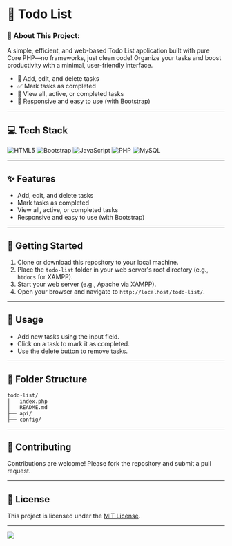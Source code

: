 # 📝 Todo List

### 💫 About This Project:
A simple, efficient, and web-based Todo List application built with pure Core PHP—no frameworks, just clean code! Organize your tasks and boost productivity with a minimal, user-friendly interface.

- 🚀 Add, edit, and delete tasks
- ✅ Mark tasks as completed
- 👀 View all, active, or completed tasks
- 📱 Responsive and easy to use (with Bootstrap)

---

## 💻 Tech Stack
![HTML5](https://img.shields.io/badge/html5-%23E34F26.svg?style=for-the-badge&logo=html5&logoColor=white) ![Bootstrap](https://img.shields.io/badge/bootstrap-%23563D7C.svg?style=for-the-badge&logo=bootstrap&logoColor=white) ![JavaScript](https://img.shields.io/badge/javascript-%23323330.svg?style=for-the-badge&logo=javascript&logoColor=%23F7DF1E) ![PHP](https://img.shields.io/badge/php-%23777BB4.svg?style=for-the-badge&logo=php&logoColor=white) ![MySQL](https://img.shields.io/badge/mysql-4479A1.svg?style=for-the-badge&logo=mysql&logoColor=white)

---

## ✨ Features
- Add, edit, and delete tasks
- Mark tasks as completed
- View all, active, or completed tasks
- Responsive and easy to use (with Bootstrap)

---

## 🚦 Getting Started
1. Clone or download this repository to your local machine.
2. Place the `todo-list` folder in your web server's root directory (e.g., `htdocs` for XAMPP).
3. Start your web server (e.g., Apache via XAMPP).
4. Open your browser and navigate to `http://localhost/todo-list/`.

---

## 📖 Usage
- Add new tasks using the input field.
- Click on a task to mark it as completed.
- Use the delete button to remove tasks.

---

## 📁 Folder Structure
```
todo-list/
│   index.php
│   README.md
├── api/
├── config/
```

---

## 🤝 Contributing
Contributions are welcome! Please fork the repository and submit a pull request.

---

## 📜 License
This project is licensed under the [MIT License](LICENSE).

---

[![](https://visitcount.itsvg.in/api?id=todo-list&icon=0&color=0)](https://visitcount.itsvg.in)